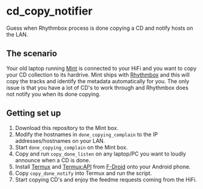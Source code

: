 # cd_copy_notifier
Guess when Rhythmbox process is done copying a CD and notify hosts on the LAN.

## The scenario
Your old laptop running [Mint](https://linuxmint.com/) is connected to your HiFi and you want to copy your CD collection to its hardrive. Mint ships with [Rhythmbox](http://www.rhythmbox.org/) and this will copy the tracks and identify the metadata automatically for you. The only issue is that you have a lot of CD's to work through and Rhythmbox does not notify you when its done copying.

## Getting set up
1. Download this repository to the Mint box.
2. Modify the hostnames in `done_copying_complain` to the IP addresses/hostnames on your LAN.
3. Start `done_copying_complain` on the Mint box.
4. Copy and run `copy_done_listen` on any laptop/PC you want to loudly announce when a CD is done.
5. Install [Termux](https://termux.com/) and [Termux:API](https://wiki.termux.com/wiki/Termux:API) from [F-Droid](https://f-droid.org/) onto your Android phone.
6. Copy `copy_done_notify` into Termux and run the script.
7. Start copying CD's and enjoy the feedme requests coming from the HiFi.
